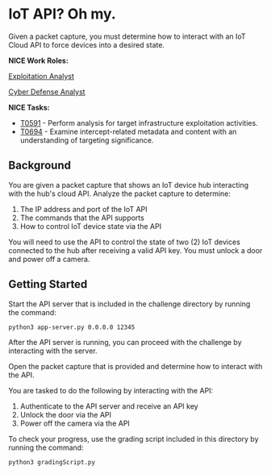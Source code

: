 
# IoT API? Oh my.

Given a packet capture, you must determine how to interact with an IoT Cloud API to force devices into a desired state.


**NICE Work Roles:**   

[Exploitation Analyst](https://niccs.cisa.gov/workforce-development/nice-framework/workroles?name=Exploitation+Analyst&id=All)

[Cyber Defense Analyst](https://niccs.cisa.gov/workforce-development/nice-framework/workroles?name=Cyber+Defense+Analyst&id=All)


**NICE Tasks:**

- [T0591](https://niccs.cisa.gov/workforce-development/nice-framework/tasks?id=T0591&description=All) - Perform analysis for target infrastructure exploitation activities.
- [T0694](https://niccs.cisa.gov/workforce-development/nice-framework/tasks?id=T0695&description=All) - Examine intercept-related metadata and content with an understanding of targeting significance.


## Background  

You are given a packet capture that shows an IoT device hub interacting with the hub's cloud API. Analyze the packet capture to determine: 
1. The IP address and port of the IoT API
2. The commands that the API supports
3. How to control IoT device state via the API

You will need to use the API to control the state of two (2) IoT devices connected to the hub after receiving a valid API key. You must unlock a door and power off a camera.


## Getting Started

Start the API server that is included in the challenge directory by running the command:

```
python3 app-server.py 0.0.0.0 12345
```

After the API server is running, you can proceed with the challenge by interacting with the server. 

Open the packet capture that is provided and determine how to interact with the API. 

You are tasked to do the following by interacting with the API:
1.  Authenticate to the API server and receive an API key
2.  Unlock the door via the API
3.  Power off the camera via the API

To check your progress, use the grading script included in this directory by running the command:

```
python3 gradingScript.py
```
